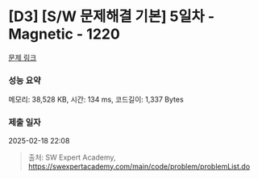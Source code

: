 # [D3] [S/W 문제해결 기본] 5일차 - Magnetic - 1220 

[문제 링크](https://swexpertacademy.com/main/code/problem/problemDetail.do?contestProbId=AV14hwZqABsCFAYD) 

### 성능 요약

메모리: 38,528 KB, 시간: 134 ms, 코드길이: 1,337 Bytes

### 제출 일자

2025-02-18 22:08



> 출처: SW Expert Academy, https://swexpertacademy.com/main/code/problem/problemList.do